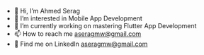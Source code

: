 - 👋 Hi, I’m Ahmed Serag
- 👀 I’m interested in Mobile App Development
- 🌱 I’m currently working on mastering Flutter App Development
- 📫 How to reach me aseragmw@gmail.com
- 💬 Find me on LinkedIn aseragmw@gmail.com
